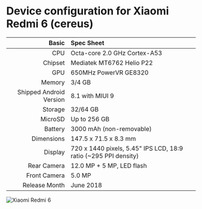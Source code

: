 Device configuration for Xiaomi Redmi 6 (cereus)
================================================================
 
Basic   | Spec Sheet
-------:|:-------------------------
CPU     | Octa-core 2.0 GHz Cortex-A53
Chipset | Mediatek MT6762 Helio P22
GPU     | 650MHz PowerVR GE8320
Memory  | 3/4 GB
Shipped Android Version | 8.1 with MIUI 9
Storage | 32/64 GB
MicroSD | Up to 256 GB
Battery | 3000 mAh (non-removable)
Dimensions | 147.5 x 71.5 x 8.3 mm
Display | 720 x 1440 pixels, 5.45" IPS LCD, 18:9 ratio (~295 PPI density)
Rear Camera  | 12.0 MP + 5 MP, LED flash
Front Camera | 5.0 MP
Release Month | June 2018
 
![Xiaomi Redmi 6](https://cdn2.gsmarena.com/vv/bigpic/xiaomi-redmi-6.jpg "Xiaomi Redmi 6")
